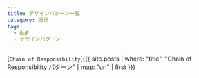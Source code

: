 ```yaml
---
title: デザインパターン一覧
category: 設計
tags:
  - GoF
  - デザインパターン
---
```


<!-- more -->




[`Chain of Responsibility`]({{ site.posts | where: "title", "Chain of Responsibility パターン" | map: "url" | first }})